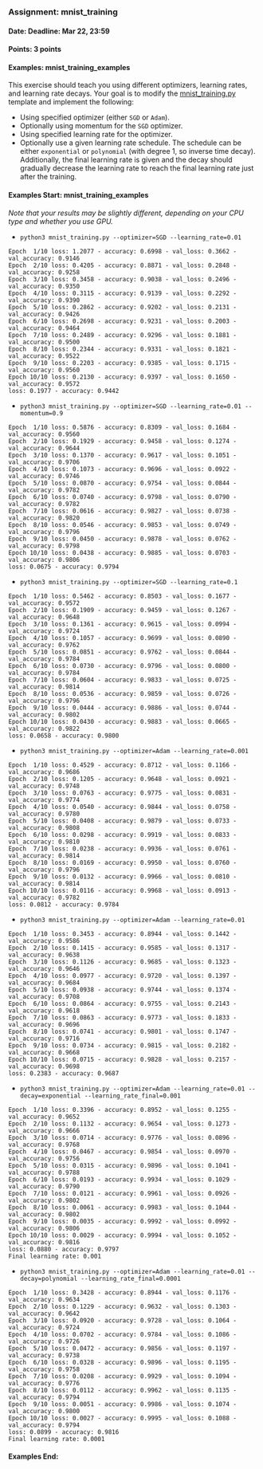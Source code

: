 ### Assignment: mnist_training
#### Date: Deadline: Mar 22, 23:59
#### Points: 3 points
#### Examples: mnist_training_examples

This exercise should teach you using different optimizers, learning rates,
and learning rate decays. Your goal is to modify the
[mnist_training.py](https://github.com/ufal/npfl114/tree/past-2021/labs/02/mnist_training.py)
template and implement the following:
- Using specified optimizer (either `SGD` or `Adam`).
- Optionally using momentum for the `SGD` optimizer.
- Using specified learning rate for the optimizer.
- Optionally use a given learning rate schedule. The schedule can be either
  `exponential` or `polynomial` (with degree 1, so inverse time decay).
  Additionally, the final learning rate is given and the decay should gradually
  decrease the learning rate to reach the final learning rate just after the
  training.

#### Examples Start: mnist_training_examples
_Note that your results may be slightly different, depending on your CPU type and whether you use GPU._
- `python3 mnist_training.py --optimizer=SGD --learning_rate=0.01`
```
Epoch  1/10 loss: 1.2077 - accuracy: 0.6998 - val_loss: 0.3662 - val_accuracy: 0.9146
Epoch  2/10 loss: 0.4205 - accuracy: 0.8871 - val_loss: 0.2848 - val_accuracy: 0.9258
Epoch  3/10 loss: 0.3458 - accuracy: 0.9038 - val_loss: 0.2496 - val_accuracy: 0.9350
Epoch  4/10 loss: 0.3115 - accuracy: 0.9139 - val_loss: 0.2292 - val_accuracy: 0.9390
Epoch  5/10 loss: 0.2862 - accuracy: 0.9202 - val_loss: 0.2131 - val_accuracy: 0.9426
Epoch  6/10 loss: 0.2698 - accuracy: 0.9231 - val_loss: 0.2003 - val_accuracy: 0.9464
Epoch  7/10 loss: 0.2489 - accuracy: 0.9296 - val_loss: 0.1881 - val_accuracy: 0.9500
Epoch  8/10 loss: 0.2344 - accuracy: 0.9331 - val_loss: 0.1821 - val_accuracy: 0.9522
Epoch  9/10 loss: 0.2203 - accuracy: 0.9385 - val_loss: 0.1715 - val_accuracy: 0.9560
Epoch 10/10 loss: 0.2130 - accuracy: 0.9397 - val_loss: 0.1650 - val_accuracy: 0.9572
loss: 0.1977 - accuracy: 0.9442
```
- `python3 mnist_training.py --optimizer=SGD --learning_rate=0.01 --momentum=0.9`
```
Epoch  1/10 loss: 0.5876 - accuracy: 0.8309 - val_loss: 0.1684 - val_accuracy: 0.9560
Epoch  2/10 loss: 0.1929 - accuracy: 0.9458 - val_loss: 0.1274 - val_accuracy: 0.9644
Epoch  3/10 loss: 0.1370 - accuracy: 0.9617 - val_loss: 0.1051 - val_accuracy: 0.9706
Epoch  4/10 loss: 0.1073 - accuracy: 0.9696 - val_loss: 0.0922 - val_accuracy: 0.9746
Epoch  5/10 loss: 0.0870 - accuracy: 0.9754 - val_loss: 0.0844 - val_accuracy: 0.9782
Epoch  6/10 loss: 0.0740 - accuracy: 0.9798 - val_loss: 0.0790 - val_accuracy: 0.9782
Epoch  7/10 loss: 0.0616 - accuracy: 0.9827 - val_loss: 0.0738 - val_accuracy: 0.9820
Epoch  8/10 loss: 0.0546 - accuracy: 0.9853 - val_loss: 0.0749 - val_accuracy: 0.9796
Epoch  9/10 loss: 0.0450 - accuracy: 0.9878 - val_loss: 0.0762 - val_accuracy: 0.9798
Epoch 10/10 loss: 0.0438 - accuracy: 0.9885 - val_loss: 0.0703 - val_accuracy: 0.9806
loss: 0.0675 - accuracy: 0.9794
```
- `python3 mnist_training.py --optimizer=SGD --learning_rate=0.1`
```
Epoch  1/10 loss: 0.5462 - accuracy: 0.8503 - val_loss: 0.1677 - val_accuracy: 0.9572
Epoch  2/10 loss: 0.1909 - accuracy: 0.9459 - val_loss: 0.1267 - val_accuracy: 0.9648
Epoch  3/10 loss: 0.1361 - accuracy: 0.9615 - val_loss: 0.0994 - val_accuracy: 0.9724
Epoch  4/10 loss: 0.1057 - accuracy: 0.9699 - val_loss: 0.0890 - val_accuracy: 0.9762
Epoch  5/10 loss: 0.0851 - accuracy: 0.9762 - val_loss: 0.0844 - val_accuracy: 0.9784
Epoch  6/10 loss: 0.0730 - accuracy: 0.9796 - val_loss: 0.0800 - val_accuracy: 0.9784
Epoch  7/10 loss: 0.0604 - accuracy: 0.9833 - val_loss: 0.0725 - val_accuracy: 0.9814
Epoch  8/10 loss: 0.0536 - accuracy: 0.9859 - val_loss: 0.0726 - val_accuracy: 0.9796
Epoch  9/10 loss: 0.0444 - accuracy: 0.9886 - val_loss: 0.0744 - val_accuracy: 0.9802
Epoch 10/10 loss: 0.0430 - accuracy: 0.9883 - val_loss: 0.0665 - val_accuracy: 0.9822
loss: 0.0658 - accuracy: 0.9800
```
- `python3 mnist_training.py --optimizer=Adam --learning_rate=0.001`
```
Epoch  1/10 loss: 0.4529 - accuracy: 0.8712 - val_loss: 0.1166 - val_accuracy: 0.9686
Epoch  2/10 loss: 0.1205 - accuracy: 0.9648 - val_loss: 0.0921 - val_accuracy: 0.9748
Epoch  3/10 loss: 0.0763 - accuracy: 0.9775 - val_loss: 0.0831 - val_accuracy: 0.9774
Epoch  4/10 loss: 0.0540 - accuracy: 0.9844 - val_loss: 0.0758 - val_accuracy: 0.9780
Epoch  5/10 loss: 0.0408 - accuracy: 0.9879 - val_loss: 0.0733 - val_accuracy: 0.9808
Epoch  6/10 loss: 0.0298 - accuracy: 0.9919 - val_loss: 0.0833 - val_accuracy: 0.9810
Epoch  7/10 loss: 0.0238 - accuracy: 0.9936 - val_loss: 0.0761 - val_accuracy: 0.9814
Epoch  8/10 loss: 0.0169 - accuracy: 0.9950 - val_loss: 0.0760 - val_accuracy: 0.9796
Epoch  9/10 loss: 0.0132 - accuracy: 0.9966 - val_loss: 0.0810 - val_accuracy: 0.9814
Epoch 10/10 loss: 0.0116 - accuracy: 0.9968 - val_loss: 0.0913 - val_accuracy: 0.9782
loss: 0.0812 - accuracy: 0.9784
```
- `python3 mnist_training.py --optimizer=Adam --learning_rate=0.01`
```
Epoch  1/10 loss: 0.3453 - accuracy: 0.8944 - val_loss: 0.1442 - val_accuracy: 0.9586
Epoch  2/10 loss: 0.1415 - accuracy: 0.9585 - val_loss: 0.1317 - val_accuracy: 0.9638
Epoch  3/10 loss: 0.1126 - accuracy: 0.9685 - val_loss: 0.1323 - val_accuracy: 0.9646
Epoch  4/10 loss: 0.0977 - accuracy: 0.9720 - val_loss: 0.1397 - val_accuracy: 0.9684
Epoch  5/10 loss: 0.0938 - accuracy: 0.9744 - val_loss: 0.1374 - val_accuracy: 0.9708
Epoch  6/10 loss: 0.0864 - accuracy: 0.9755 - val_loss: 0.2143 - val_accuracy: 0.9618
Epoch  7/10 loss: 0.0863 - accuracy: 0.9773 - val_loss: 0.1833 - val_accuracy: 0.9696
Epoch  8/10 loss: 0.0741 - accuracy: 0.9801 - val_loss: 0.1747 - val_accuracy: 0.9716
Epoch  9/10 loss: 0.0734 - accuracy: 0.9815 - val_loss: 0.2182 - val_accuracy: 0.9668
Epoch 10/10 loss: 0.0715 - accuracy: 0.9828 - val_loss: 0.2157 - val_accuracy: 0.9698
loss: 0.2383 - accuracy: 0.9687
```
- `python3 mnist_training.py --optimizer=Adam --learning_rate=0.01 --decay=exponential --learning_rate_final=0.001`
```
Epoch  1/10 loss: 0.3396 - accuracy: 0.8952 - val_loss: 0.1255 - val_accuracy: 0.9652
Epoch  2/10 loss: 0.1132 - accuracy: 0.9654 - val_loss: 0.1273 - val_accuracy: 0.9666
Epoch  3/10 loss: 0.0714 - accuracy: 0.9776 - val_loss: 0.0896 - val_accuracy: 0.9768
Epoch  4/10 loss: 0.0467 - accuracy: 0.9854 - val_loss: 0.0970 - val_accuracy: 0.9756
Epoch  5/10 loss: 0.0315 - accuracy: 0.9896 - val_loss: 0.1041 - val_accuracy: 0.9788
Epoch  6/10 loss: 0.0193 - accuracy: 0.9934 - val_loss: 0.1029 - val_accuracy: 0.9790
Epoch  7/10 loss: 0.0121 - accuracy: 0.9961 - val_loss: 0.0926 - val_accuracy: 0.9802
Epoch  8/10 loss: 0.0061 - accuracy: 0.9983 - val_loss: 0.1044 - val_accuracy: 0.9802
Epoch  9/10 loss: 0.0035 - accuracy: 0.9992 - val_loss: 0.0992 - val_accuracy: 0.9806
Epoch 10/10 loss: 0.0029 - accuracy: 0.9994 - val_loss: 0.1052 - val_accuracy: 0.9816
loss: 0.0880 - accuracy: 0.9797
Final learning rate: 0.001
```
- `python3 mnist_training.py --optimizer=Adam --learning_rate=0.01 --decay=polynomial --learning_rate_final=0.0001`
```
Epoch  1/10 loss: 0.3428 - accuracy: 0.8944 - val_loss: 0.1176 - val_accuracy: 0.9634
Epoch  2/10 loss: 0.1229 - accuracy: 0.9632 - val_loss: 0.1303 - val_accuracy: 0.9642
Epoch  3/10 loss: 0.0920 - accuracy: 0.9728 - val_loss: 0.1064 - val_accuracy: 0.9724
Epoch  4/10 loss: 0.0702 - accuracy: 0.9784 - val_loss: 0.1086 - val_accuracy: 0.9726
Epoch  5/10 loss: 0.0472 - accuracy: 0.9856 - val_loss: 0.1197 - val_accuracy: 0.9738
Epoch  6/10 loss: 0.0328 - accuracy: 0.9896 - val_loss: 0.1195 - val_accuracy: 0.9758
Epoch  7/10 loss: 0.0208 - accuracy: 0.9929 - val_loss: 0.1094 - val_accuracy: 0.9776
Epoch  8/10 loss: 0.0112 - accuracy: 0.9962 - val_loss: 0.1135 - val_accuracy: 0.9794
Epoch  9/10 loss: 0.0051 - accuracy: 0.9986 - val_loss: 0.1074 - val_accuracy: 0.9800
Epoch 10/10 loss: 0.0027 - accuracy: 0.9995 - val_loss: 0.1088 - val_accuracy: 0.9794
loss: 0.0899 - accuracy: 0.9816
Final learning rate: 0.0001
```
#### Examples End:
